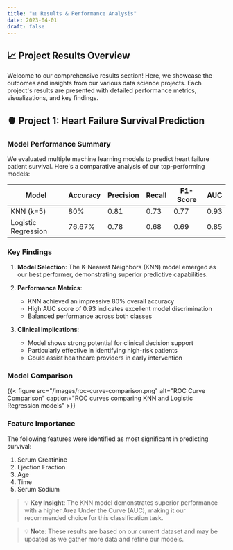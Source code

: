 ```yaml
---
title: "📊 Results & Performance Analysis"
date: 2023-04-01
draft: false
---
```

<!-- Google tag (gtag.js) -->
<script async src="https://www.googletagmanager.com/gtag/js?id=G-4S31C819DX"></script>
<script>
  window.dataLayer = window.dataLayer || [];
  function gtag(){dataLayer.push(arguments);}
  gtag('js', new Date());

  gtag('config', 'G-4S31C819DX');
</script>
## 📈 Project Results Overview

Welcome to our comprehensive results section! Here, we showcase the outcomes and insights from our various data science projects. Each project's results are presented with detailed performance metrics, visualizations, and key findings.

## 🫀 Project 1: Heart Failure Survival Prediction

### Model Performance Summary

We evaluated multiple machine learning models to predict heart failure patient survival. Here's a comparative analysis of our top-performing models:

| Model | Accuracy | Precision | Recall | F1-Score | AUC |
|-------|----------|-----------|---------|-----------|-----|
| KNN (k=5) | 80% | 0.81 | 0.73 | 0.77 | 0.93 |
| Logistic Regression | 76.67% | 0.78 | 0.68 | 0.69 | 0.85 |

### Key Findings

1. **Model Selection**: The K-Nearest Neighbors (KNN) model emerged as our best performer, demonstrating superior predictive capabilities.

2. **Performance Metrics**:
   - KNN achieved an impressive 80% overall accuracy
   - High AUC score of 0.93 indicates excellent model discrimination
   - Balanced performance across both classes

3. **Clinical Implications**:
   - Model shows strong potential for clinical decision support
   - Particularly effective in identifying high-risk patients
   - Could assist healthcare providers in early intervention

### Model Comparison

{{< figure src="/images/roc-curve-comparison.png" alt="ROC Curve Comparison" caption="ROC curves comparing KNN and Logistic Regression models" >}}

### Feature Importance

The following features were identified as most significant in predicting survival:

1. Serum Creatinine
2. Ejection Fraction
3. Age
4. Time
5. Serum Sodium

> 💡 **Key Insight**: The KNN model demonstrates superior performance with a higher Area Under the Curve (AUC), making it our recommended choice for this classification task.

> 💡 **Note**: These results are based on our current dataset and may be updated as we gather more data and refine our models.
